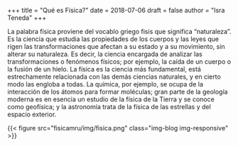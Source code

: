 +++
title = "Qué es Física?"
date = 2018-07-06
draft = false
author = "Isra Teneda"
+++

La palabra física proviene del vocablo griego fisis que significa “naturaleza”.
Es la ciencia que estudia las propiedades de los cuerpos y las leyes que rigen
las transformaciones que afectan a su estado y a su movimiento, sin alterar su 
naturaleza. Es decir, la ciencia encargada de analizar las transformaciones o 
fenómenos físicos; por ejemplo, la caída de un cuerpo o la fusión de un hielo. 
La física es la ciencia más fundamental, está estrechamente relacionada con las 
demás ciencias naturales, y en cierto modo las engloba a todas. La química, por 
ejemplo, se ocupa de la interacción de los átomos para formar moléculas; gran 
parte de la geología moderna es en esencia un estudio de la física de la Tierra 
y se conoce como geofísica; y la astronomía trata de la física de las estrellas 
y del espacio exterior.

{{< figure src="fisicamru/img/fisica.png" class="img-blog img-responsive" >}}